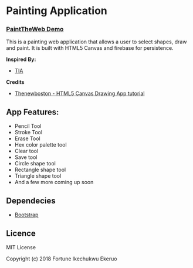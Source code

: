 # Painting Application
### [PaintTheWeb Demo](https://fortunee.github.io/bc-19-painting-application/)
This is a painting web application that allows a user to select shapes, draw and paint. It is built with HTML5 Canvas and firebase for persistence.

**Inspired By:**

* [TIA](https://andela.com)

**Credits**

* [Thenewboston - HTML5 Canvas Drawing App tutorial](https://thenewboston.com/videos.php?cat=81)

## App Features:

* Pencil Tool
* Stroke Tool
* Erase Tool
* Hex color palette tool
* Clear tool
* Save tool
* Circle shape tool
* Rectangle shape tool
* Triangle shape tool
* And a few more coming up soon


## Dependecies

* [Bootstrap](http://getbootstrap.com/)

## Licence
MIT License

Copyright (c) 2018 Fortune Ikechukwu Ekeruo
